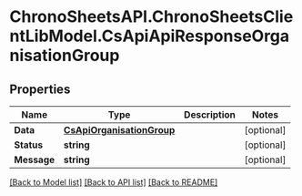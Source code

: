 # ChronoSheetsAPI.ChronoSheetsClientLibModel.CsApiApiResponseOrganisationGroup
## Properties

Name | Type | Description | Notes
------------ | ------------- | ------------- | -------------
**Data** | [**CsApiOrganisationGroup**](CsApiOrganisationGroup.md) |  | [optional] 
**Status** | **string** |  | [optional] 
**Message** | **string** |  | [optional] 

[[Back to Model list]](../README.md#documentation-for-models) [[Back to API list]](../README.md#documentation-for-api-endpoints) [[Back to README]](../README.md)

